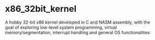 # x86_32bit_kernel

A hobby 32-bit x86 kernel developed in C and NASM assembly, with the goal of exploring low-level system programming, virtual memory/segmentation, interrupt handling and general OS functionalities
